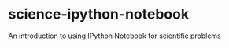 science-ipython-notebook
========================

An introduction to using IPython Notebook for scientific problems
